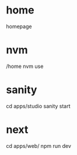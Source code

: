 # home
homepage

# nvm
/home
nvm use

# sanity
cd apps/studio
sanity start

# next
cd apps/web/
npm run dev